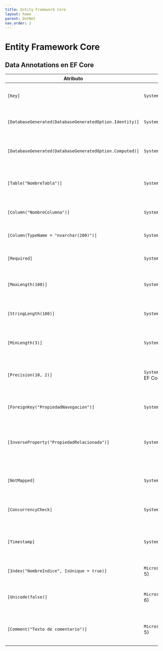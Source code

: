 ```yaml
---
title: Entity Framework Core
layout: home
parent: DotNet
nav_order: 2
---
```


# Entity Framework Core

## Data Annotations en EF Core

| Atributo | Espacio de nombres | Descripción | Ejemplo |
|-----------|--------------------|--------------|----------|
| `[Key]` | `System.ComponentModel.DataAnnotations` | Indica que la propiedad es la **clave primaria (PK)**. | `[Key] public int IdRol { get; set; }` |
| `[DatabaseGenerated(DatabaseGeneratedOption.Identity)]` | `System.ComponentModel.DataAnnotations.Schema` | Hace que la columna sea **auto incremental**. | `[DatabaseGenerated(DatabaseGeneratedOption.Identity)]` |
| `[DatabaseGenerated(DatabaseGeneratedOption.Computed)]` | `System.ComponentModel.DataAnnotations.Schema` | Valor **calculado por la BD** (ej. timestamp, fórmula). | `[DatabaseGenerated(DatabaseGeneratedOption.Computed)]` |
| `[Table("NombreTabla")]` | `System.ComponentModel.DataAnnotations.Schema` | Define el **nombre de la tabla** en la base de datos. | `[Table("Roles")]` |
| `[Column("NombreColumna")]` | `System.ComponentModel.DataAnnotations.Schema` | Define el **nombre de la columna** en la tabla. | `[Column("DescripcionRol")]` |
| `[Column(TypeName = "nvarchar(200)")]` | `System.ComponentModel.DataAnnotations.Schema` | Especifica el **tipo de dato SQL**. | `[Column(TypeName = "decimal(18,2)")]` |
| `[Required]` | `System.ComponentModel.DataAnnotations` | Indica que el campo es **obligatorio** (`NOT NULL`). | `[Required] public string Nombre { get; set; }` |
| `[MaxLength(100)]` | `System.ComponentModel.DataAnnotations` | Define el **tamaño máximo** de la cadena. | `[MaxLength(100)]` |
| `[StringLength(100)]` | `System.ComponentModel.DataAnnotations` | Similar a `MaxLength`, pero también puede definir **mínimo**. | `[StringLength(100, MinimumLength = 3)]` |
| `[MinLength(3)]` | `System.ComponentModel.DataAnnotations` | Define la **longitud mínima** de la cadena. | `[MinLength(3)]` |
| `[Precision(10, 2)]` | `System.ComponentModel.DataAnnotations` (desde EF Core 6) | Define **precisión y escala** para valores numéricos o decimales. | `[Precision(10, 2)] public decimal Precio { get; set; }` |
| `[ForeignKey("PropiedadNavegacion")]` | `System.ComponentModel.DataAnnotations.Schema` | Define la **clave foránea (FK)** hacia otra entidad. | `[ForeignKey("Rol")] public int IdRol { get; set; }` |
| `[InverseProperty("PropiedadRelacionada")]` | `System.ComponentModel.DataAnnotations.Schema` | Indica la **propiedad inversa** en una relación (útil en relaciones múltiples). | `[InverseProperty("Usuarios")]` |
| `[NotMapped]` | `System.ComponentModel.DataAnnotations.Schema` | Excluye la propiedad del mapeo a la base de datos. | `[NotMapped] public string NombreCompleto => Nombre + " " + Apellido;` |
| `[ConcurrencyCheck]` | `System.ComponentModel.DataAnnotations` | Marca el campo para **control de concurrencia**. | `[ConcurrencyCheck] public string Email { get; set; }` |
| `[Timestamp]` | `System.ComponentModel.DataAnnotations` | Crea una **columna de versión binaria** para control de concurrencia. | `[Timestamp] public byte[] RowVersion { get; set; }` |
| `[Index("NombreIndice", IsUnique = true)]` | `Microsoft.EntityFrameworkCore` (desde EF Core 5) | Crea un **índice** (único o no). | `[Index(nameof(Email), IsUnique = true)]` |
| `[Unicode(false)]` | `Microsoft.EntityFrameworkCore` (desde EF Core 6) | Define si la columna es **Unicode o no** (`nvarchar` o `varchar`). | `[Unicode(false)] public string Codigo { get; set; }` |
| `[Comment("Texto de comentario")]` | `Microsoft.EntityFrameworkCore` (desde EF Core 5) | Agrega un **comentario** a nivel de columna o tabla en la BD. | `[Comment("Fecha de creación del registro")]` |

